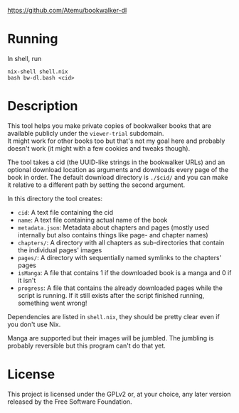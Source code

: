 https://github.com/Atemu/bookwalker-dl

# Running
In shell, run 
```shell
nix-shell shell.nix
bash bw-dl.bash <cid>
```

# Description
This tool helps you make private copies of bookwalker books that are available publicly under the `viewer-trial` subdomain.  
It might work for other books too but that's not my goal here and probably doesn't work (it might with a few cookies and tweaks though).

The tool takes a cid (the UUID-like strings in the bookwalker URLs) and an optional download location as arguments and downloads every page of the book in order.
The default download directory is `./$cid/` and you can make it relative to a different path by setting the second argument.

In this directory the tool creates:

* `cid`: A text file containing the cid
* `name`: A text file containing actual name of the book
* `metadata.json`: Metadata about chapters and pages (mostly used internally but also contains things like page- and chapter names)
* `chapters/`: A directory with all chapters as sub-directories that contain the individual pages' images
* `pages/`: A directory with sequentially named symlinks to the chapters' pages
* `isManga`: A file that contains 1 if the downloaded book is a manga and 0 if it isn't
* `progress`: A file that contains the already downloaded pages while the script is running. If it still exists after the script finished running, something went wrong!

Dependencies are listed in `shell.nix`, they should be pretty clear even if you don't use Nix.

Manga are supported but their images will be jumbled. The jumbling is probably reversible but this program can't do that yet.

# License

This project is licensed under the GPLv2 or, at your choice, any later version released by the Free Software Foundation.